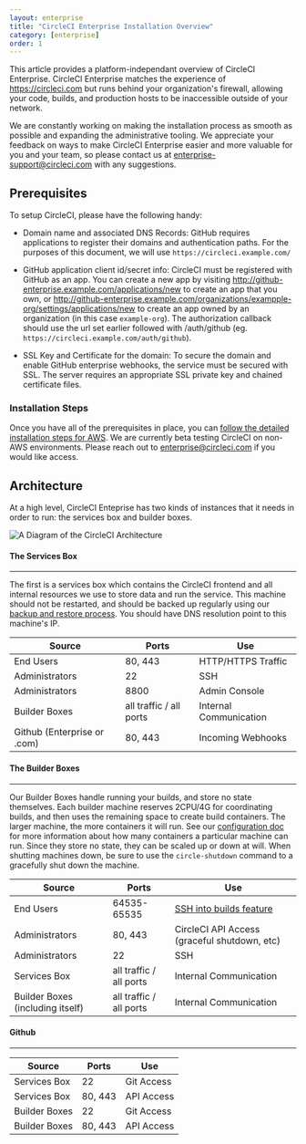 ```yaml
---
layout: enterprise
title: "CircleCI Enterprise Installation Overview"
category: [enterprise]
order: 1
---
```


This article provides a platform-independant overview of CircleCI Enterprise. CircleCI Enterprise matches the experience of <https://circleci.com> but runs behind your organization's firewall, allowing your code, builds, and production hosts to be inaccessible outside of your network.

We are constantly working on making the installation process as smooth as possible and expanding the administrative tooling.  We appreciate your feedback on ways to make CircleCI Enterprise easier and more valuable for you and your team, so please contact us at <enterprise-support@circleci.com> with any suggestions.


## Prerequisites

To setup CircleCI, please have the following handy:

* Domain name and associated DNS Records: GitHub requires applications to register their domains and authentication paths.  For the purposes of this document, we will use `https://circleci.example.com/`

* GitHub application client id/secret info: CircleCI must be registered with
  GitHub as an app.  You can create a new app by visiting <http://github-enterprise.example.com/applications/new> to create an app that you own, or
<http://github-enterprise.example.com/organizations/exampple-org/settings/applications/new> to create an app owned by an organization (in this case `example-org`).
  The authorization callback should use the url set earlier followed with
  /auth/github (eg. `https://circleci.example.com/auth/github`).

* SSL Key and Certificate for the domain: To secure the domain and enable GitHub enterprise webhooks, the service must be secured with SSL. The server requires an appropriate SSL private key and chained certificate files.

### Installation Steps

Once you have all of the prerequisites in place, you can [follow the detailed
installation steps for AWS]({{site.baseurl}}/enterprise/aws/). We are currently beta testing CircleCI on non-AWS environments. Please reach out to <enterprise@circleci.com> if you would like access.


## Architecture

At a high level, CircleCI Enteprise has two kinds of instances that it needs in order to run: the services box and builder boxes.

![A Diagram of the CircleCI Architecture]({{site.baseurl}}/assets/img/docs/enterprise-network-diagram.png)

#### The Services Box
---

The first is a services box which contains the CircleCI frontend and all internal resources we use to store data and run the service. This machine should not be restarted, and should be backed up regularly using our [backup and restore process]({{site.baseurl}}/enterprise/failover/). You should have DNS resolution point to this machine's IP.

| Source                      | Ports                   | Use                    |
|-----------------------------|-------------------------|------------------------|
| End Users                   | 80, 443                 | HTTP/HTTPS Traffic     |
| Administrators              | 22                      | SSH                    |
| Administrators              | 8800                    | Admin Console          |
| Builder Boxes               | all traffic / all ports | Internal Communication |
| Github (Enterprise or .com) | 80, 443                 | Incoming Webhooks      |

#### The Builder Boxes
---

Our Builder Boxes handle running your builds, and store no state themselves. Each builder machine reserves 2CPU/4G for coordinating builds, and then uses the remaining space to create build containers. The larger machine, the more containers it will run. See our [configuration doc]({{site.baseurl}}/enterprise/config/) for more information about how many containers a particular machine can run. Since they store no state, they can be scaled up or down at will. When shutting machines down, be sure to use the `circle-shutdown` command to a gracefully shut down the machine.

| Source                           | Ports                   | Use                                                            |
|----------------------------------|-------------------------|----------------------------------------------------------------|
| End Users                        | 64535-65535             | [SSH into builds feature](https://circleci.com/docs/ssh-build) |
| Administrators                   | 80, 443                 | CircleCI API Access (graceful shutdown, etc)                   |
| Administrators                   | 22                      | SSH                                                            |
| Services Box                     | all traffic / all ports | Internal Communication                                         |
| Builder Boxes (including itself) | all traffic / all ports | Internal Communication                                         |

#### Github
---

| Source        | Ports   | Use          |
|---------------|---------|--------------|
| Services Box  | 22      | Git Access   |
| Services Box  | 80, 443 | API Access   |
| Builder Boxes | 22      | Git Access   |
| Builder Boxes | 80, 443 | API Access   |
